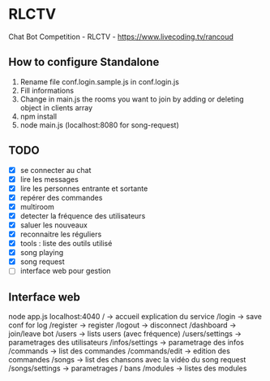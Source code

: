 # RLCTV
Chat Bot Competition - RLCTV - https://www.livecoding.tv/rancoud

## How to configure Standalone
1. Rename file conf.login.sample.js in conf.login.js  
2. Fill informations
3. Change in main.js the rooms you want to join by adding or deleting object in clients array
4. npm install
5. node main.js (localhost:8080 for song-request)

## TODO
- [x] se connecter au chat
- [x] lire les messages
- [x] lire les personnes entrante et sortante
- [x] repérer des commandes
- [x] multiroom
- [x] detecter la fréquence des utilisateurs
- [x] saluer les nouveaux
- [x] reconnaitre les réguliers
- [x] tools : liste des outils utilisé
- [x] song playing
- [x] song request
- [ ] interface web pour gestion

## Interface web
node app.js
localhost:4040
/ -> accueil explication du service
/login -> save conf for log
/register -> register
/logout -> disconnect
/dashboard -> join/leave bot
/users -> lists users (avec fréquence)
/users/settings -> parametrages des utilisateurs
/infos/settings -> parametrage des infos
/commands -> list des commandes
/commands/edit -> edition des commandes
/songs -> list des chansons avec la vidéo du song request
/songs/settings -> parametrages / bans
/modules -> listes des modules
